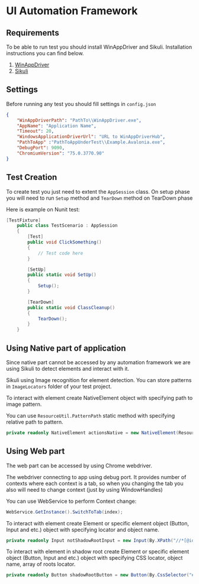 ﻿# UI Automation Framework

## Requirements
To be able to run test you should install WinAppDriver and Sikuli. Installation instructions you can find below.

1. [WinAppDriver](https://github.com/microsoft/WinAppDriver)
2. [Sikuli](https://github.com/VladislavKostyukevich/SikuliSharp.NetCore)

## Settings

Before running any test you should fill settings in `config.json`

```json
{
    "WinAppDriverPath": "PathTo\\WinAppDriver.exe",
    "AppName": "Application Name",
    "Timeout": 20,
    "WindowsApplicationDriverUrl": "URL to WinAppDriverHub",
    "PathToApp" :"PathToAppUnderTest\\Example.Avalonia.exe",
    "DebugPort": 9090,
    "ChromiumVersion": "75.0.3770.90"
}
```

## Test Creation

To create test you just need to extent the `AppSession` class. On setup phase you will need to run `Setup` method and `TearDown` method on TearDown phase

Here is example on Nunit test:

```C#
[TestFixture]
    public class TestScenario : AppSession
    {
        [Test]
        public void ClickSomething()
        {
            // Test code here
        }

        [SetUp]
        public static void SetUp()
        {
            Setup();
        }

        [TearDown]
        public static void ClassCleanup()
        {
            TearDown();
        }
    }
```

## Using Native part of application

Since native part cannot be accessed by any automation framework we are using Sikuli to detect elements and interact with it.

Sikuli using Image recognition for element detection. You can store patterns in `ImageLocators` folder of your test project.

To interact with element create NativeElement object with specifying path to image pattern.

You can use `ResourceUtil.PatternPath` static method with specifying relative path to pattern.

```C#
private readonly NativeElement actionsNative = new NativeElement(ResourceUtil.PatternPath("actions.png"));
```

## Using Web part

The web part can be accessed by using Chrome webdriver.

The webdriver connecting to app using debug port. It provides number of contexts where each context is a tab, so when you changing the tab you also will need to change context (just by using WindowHandles)

You can use WebService to perform Context change:

```C#
WebService.GetInstance().SwitchToTab(index);
```

To interact with element create Element or specific element object (Button, Input and etc.) object with specifying locator and object name.

```C#
private readonly Input notShadowRootInput = new Input(By.XPath("//*[@id='webview_root']/div/input"), "Input");
```

To interact with element in shadow root create Element or specific element object (Button, Input and etc.) object with specifying CSS locator, object name, array of roots locator.

```C#
private readonly Button shadowRootButton = new Button(By.CssSelector("#webview_root > div > button"), "Button", new string[] { "#webview_root > div > div:nth-child(10) > div" });
```


